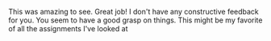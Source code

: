 This was amazing to see. Great job! I don't have any constructive feedback for you. You seem to have a good grasp on things. This might be my favorite of all the assignments I've looked at